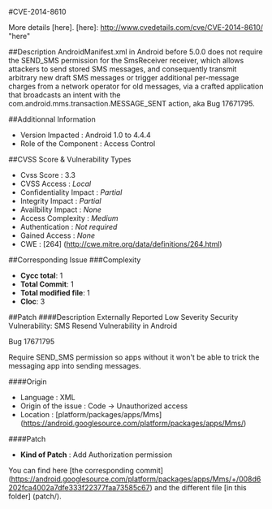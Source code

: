 #CVE-2014-8610
>

More details [here].
[here]: http://www.cvedetails.com/cve/CVE-2014-8610/ "here"

##Description
AndroidManifest.xml in Android before 5.0.0 does not require the SEND_SMS permission for the SmsReceiver receiver, which allows attackers to send stored SMS messages, and consequently transmit arbitrary new draft SMS messages or trigger additional per-message charges from a network operator for old messages, via a crafted application that broadcasts an intent with the com.android.mms.transaction.MESSAGE_SENT action, aka Bug 17671795.	

##Additionnal Information
* Version Impacted : Android 1.0 to 4.4.4
* Role of the Component : Access Control

##CVSS Score & Vulnerability Types
* Cvss Score : 3.3
* CVSS Access : *Local*
* Confidentiality Impact : *Partial*
* Integrity Impact : *Partial*
* Availbility Impact : *None*
* Access Complexity : *Medium*
* Authentication : *Not required*
* Gained Access : *None*
* CWE : [264] (http://cwe.mitre.org/data/definitions/264.html) 

##Corresponding Issue
###Complexity
* **Cycc total**: 1
* **Total Commit**: 1
* **Total modified file**: 1
* **Cloc**: 3


##Patch
####Description
Externally Reported Low Severity Security Vulnerability: SMS Resend Vulnerability in Android

Bug 17671795

Require SEND_SMS permission so apps without it won't be able to trick
the messaging app into sending messages.


####Origin
* Language : XML
* Origin of the issue :  Code -> Unauthorized access
* Location : [platform/packages/apps/Mms] (https://android.googlesource.com/platform/packages/apps/Mms/)

####Patch
* **Kind of Patch** : Add Authorization permission

You can find here [the corresponding commit] (https://android.googlesource.com/platform/packages/apps/Mms/+/008d6202fca4002a7dfe333f22377faa73585c67)  and the different file [in this folder] (patch/).